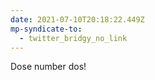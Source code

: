 ```yaml
---
date: 2021-07-10T20:18:22.449Z
mp-syndicate-to:
  - twitter_bridgy_no_link
---
```


Dose number dos!
